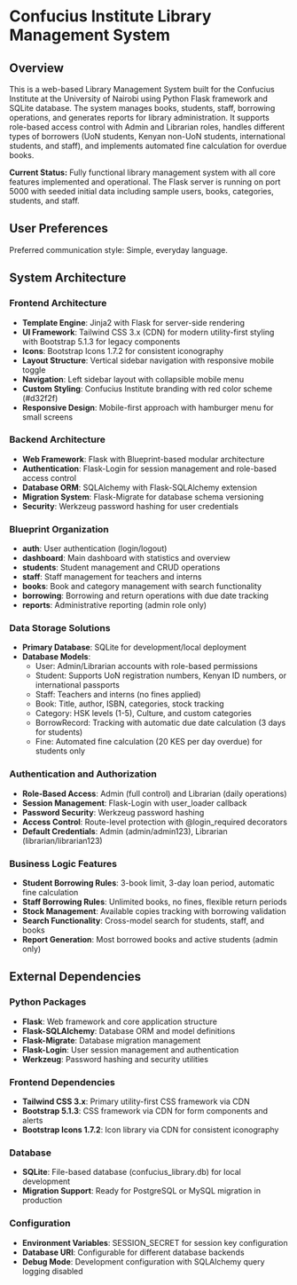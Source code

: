 # Confucius Institute Library Management System

## Overview

This is a web-based Library Management System built for the Confucius Institute at the University of Nairobi using Python Flask framework and SQLite database. The system manages books, students, staff, borrowing operations, and generates reports for library administration. It supports role-based access control with Admin and Librarian roles, handles different types of borrowers (UoN students, Kenyan non-UoN students, international students, and staff), and implements automated fine calculation for overdue books.

**Current Status:** Fully functional library management system with all core features implemented and operational. The Flask server is running on port 5000 with seeded initial data including sample users, books, categories, students, and staff.

## User Preferences

Preferred communication style: Simple, everyday language.

## System Architecture

### Frontend Architecture
- **Template Engine**: Jinja2 with Flask for server-side rendering
- **UI Framework**: Tailwind CSS 3.x (CDN) for modern utility-first styling with Bootstrap 5.1.3 for legacy components
- **Icons**: Bootstrap Icons 1.7.2 for consistent iconography
- **Layout Structure**: Vertical sidebar navigation with responsive mobile toggle
- **Navigation**: Left sidebar layout with collapsible mobile menu
- **Custom Styling**: Confucius Institute branding with red color scheme (#d32f2f)
- **Responsive Design**: Mobile-first approach with hamburger menu for small screens

### Backend Architecture
- **Web Framework**: Flask with Blueprint-based modular architecture
- **Authentication**: Flask-Login for session management and role-based access control
- **Database ORM**: SQLAlchemy with Flask-SQLAlchemy extension
- **Migration System**: Flask-Migrate for database schema versioning
- **Security**: Werkzeug password hashing for user credentials

### Blueprint Organization
- **auth**: User authentication (login/logout)
- **dashboard**: Main dashboard with statistics and overview
- **students**: Student management and CRUD operations
- **staff**: Staff management for teachers and interns
- **books**: Book and category management with search functionality
- **borrowing**: Borrowing and return operations with due date tracking
- **reports**: Administrative reporting (admin role only)

### Data Storage Solutions
- **Primary Database**: SQLite for development/local deployment
- **Database Models**:
  - User: Admin/Librarian accounts with role-based permissions
  - Student: Supports UoN registration numbers, Kenyan ID numbers, or international passports
  - Staff: Teachers and interns (no fines applied)
  - Book: Title, author, ISBN, categories, stock tracking
  - Category: HSK levels (1-5), Culture, and custom categories
  - BorrowRecord: Tracking with automatic due date calculation (3 days for students)
  - Fine: Automated fine calculation (20 KES per day overdue) for students only

### Authentication and Authorization
- **Role-Based Access**: Admin (full control) and Librarian (daily operations)
- **Session Management**: Flask-Login with user_loader callback
- **Password Security**: Werkzeug password hashing
- **Access Control**: Route-level protection with @login_required decorators
- **Default Credentials**: Admin (admin/admin123), Librarian (librarian/librarian123)

### Business Logic Features
- **Student Borrowing Rules**: 3-book limit, 3-day loan period, automatic fine calculation
- **Staff Borrowing Rules**: Unlimited books, no fines, flexible return periods
- **Stock Management**: Available copies tracking with borrowing validation
- **Search Functionality**: Cross-model search for students, staff, and books
- **Report Generation**: Most borrowed books and active students (admin only)

## External Dependencies

### Python Packages
- **Flask**: Web framework and core application structure
- **Flask-SQLAlchemy**: Database ORM and model definitions
- **Flask-Migrate**: Database migration management
- **Flask-Login**: User session management and authentication
- **Werkzeug**: Password hashing and security utilities

### Frontend Dependencies
- **Tailwind CSS 3.x**: Primary utility-first CSS framework via CDN
- **Bootstrap 5.1.3**: CSS framework via CDN for form components and alerts
- **Bootstrap Icons 1.7.2**: Icon library via CDN for consistent iconography

### Database
- **SQLite**: File-based database (confucius_library.db) for local development
- **Migration Support**: Ready for PostgreSQL or MySQL migration in production

### Configuration
- **Environment Variables**: SESSION_SECRET for session key configuration
- **Database URI**: Configurable for different database backends
- **Debug Mode**: Development configuration with SQLAlchemy query logging disabled